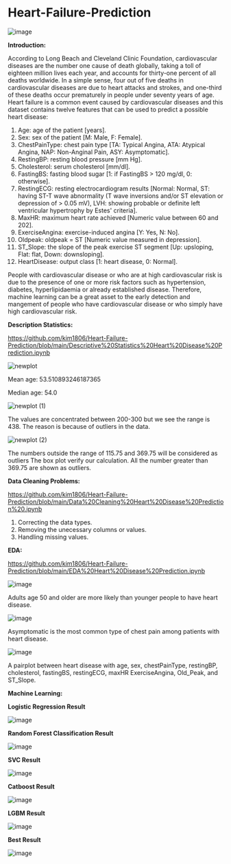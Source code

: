 # Heart-Failure-Prediction
![image](https://user-images.githubusercontent.com/91767251/159140224-94d1219c-01ed-470a-8516-8e41b12aa7f9.png)

**Introduction:** 

According to Long Beach and Cleveland Clinic Foundation, cardiovascular diseases are the number one cause of death globally, taking a toll of eighteen million lives each year, and accounts for thirty-one percent of all deaths worldwide. In a simple sense, four out of five deaths in cardiovascular diseases are due to heart attacks and strokes, and one-third of these deaths occur prematurely in people under seventy years of age. Heart failure is a common event caused by cardiovascular diseases and this dataset contains twelve features that can be used to predict a possible heart disease:
  1. Age: age of the patient [years].
  2. Sex: sex of the patient [M: Male, F: Female].
  3. ChestPainType: chest pain type [TA: Typical Angina, ATA: Atypical Angina, NAP: Non-Anginal Pain, ASY: Asymptomatic].
  4. RestingBP: resting blood pressure [mm Hg].
  5. Cholesterol: serum cholesterol [mm/dl].
  6. FastingBS: fasting blood sugar [1: if FastingBS > 120 mg/dl, 0: otherwise].
  7. RestingECG: resting electrocardiogram results [Normal: Normal, ST: having ST-T wave abnormality (T wave inversions and/or ST elevation or depression of > 0.05 mV), LVH: showing probable or definite left ventricular hypertrophy by Estes' criteria].
  8. MaxHR: maximum heart rate achieved [Numeric value between 60 and 202].
  9. ExerciseAngina: exercise-induced angina [Y: Yes, N: No].
  10. Oldpeak: oldpeak = ST [Numeric value measured in depression].
  11. ST_Slope: the slope of the peak exercise ST segment [Up: upsloping, Flat: flat, Down: downsloping].
  12. HeartDisease: output class [1: heart disease, 0: Normal].

People with cardiovascular disease or who are at high cardiovascular risk is due to the presence of one or more risk factors such as hypertension, diabetes, hyperlipidaemia or already established disease. Therefore, machine learning can be a great asset to the early detection and mangement of people who have cardiovascular disease or who simply have high cardiovascular risk.

**Description Statistics:**

https://github.com/kim1806/Heart-Failure-Prediction/blob/main/Descriptive%20Statistics%20Heart%20Disease%20Prediction.ipynb

![newplot](https://user-images.githubusercontent.com/91767251/159189899-a732ce01-7983-4aaa-a12e-f69015f1620c.png)

Mean age: 53.510893246187365

Median age: 54.0

![newplot (1)](https://user-images.githubusercontent.com/91767251/159189924-930129c6-de35-4431-9058-4de3096f8878.png)

The values are concentrated between 200-300 but we see the range is 438. The reason is because of outliers in the data.

![newplot (2)](https://user-images.githubusercontent.com/91767251/159189941-7d80b08c-4b30-4d3f-965c-d3dba36cb492.png)

The numbers outside the range of 115.75 and 369.75 will be considered as outliers
The box plot verify our calculation. All the number greater than 369.75 are shown as outliers.

**Data Cleaning Problems:**

https://github.com/kim1806/Heart-Failure-Prediction/blob/main/Data%20Cleaning%20Heart%20Disease%20Prediction%20.ipynb

  1. Correcting the data types.
  2. Removing the unecessary columns or values.
  3. Handling missing values.

**EDA:**

https://github.com/kim1806/Heart-Failure-Prediction/blob/main/EDA%20Heart%20Disease%20Prediction.ipynb

![image](https://user-images.githubusercontent.com/91767251/159147825-87eabf42-ccbd-4355-844c-eb52f59d9ab2.png)

Adults age 50 and older are more likely than younger people to have heart disease.

![image](https://user-images.githubusercontent.com/91767251/159147839-1a675b40-3889-4f1f-80e2-57739a8c3010.png)

Asymptomatic is the most common type of chest pain among patients with heart disease.

![image](https://user-images.githubusercontent.com/91767251/159190789-e4f4d0dd-e88b-48fd-b272-a389c4f1d441.png)

A pairplot between heart disease with age, sex, chestPainType, restingBP, cholesterol, fastingBS, restingECG, maxHR ExerciseAngina, Old_Peak, and ST_Slope.

**Machine Learning:**

**Logistic Regression Result**

![image](https://user-images.githubusercontent.com/91767251/159200959-194441ba-eede-48a0-84a9-59fd9dbd87bb.png)

**Random Forest Classification Result**

![image](https://user-images.githubusercontent.com/91767251/159200983-884d0631-accb-41b9-ae1e-cef45017b18b.png)

**SVC Result**

![image](https://user-images.githubusercontent.com/91767251/159200869-4e9036e9-044d-4716-a907-ed748a0a2b85.png)

**Catboost Result**

![image](https://user-images.githubusercontent.com/91767251/159200926-d88b85a7-da7d-4e77-a8d6-477485479206.png)

**LGBM Result**

![image](https://user-images.githubusercontent.com/91767251/159200904-a274f830-67bf-4e53-a06f-2f4c35833f0d.png)

**Best Result**

![image](https://user-images.githubusercontent.com/91767251/159200608-66c13ab4-3333-448a-a325-82a8f5b88e9b.png)


